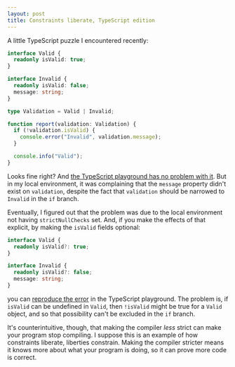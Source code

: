 ```yaml
---
layout: post
title: Constraints liberate, TypeScript edition
---
```


A little TypeScript puzzle I encountered recently:

```typescript
interface Valid {
  readonly isValid: true;
}

interface Invalid {
  readonly isValid: false;
  message: string;
}

type Validation = Valid | Invalid;

function report(validation: Validation) {
  if (!validation.isValid) {
    console.error("Invalid", validation.message);
  }

  console.info("Valid");
}
```

Looks fine right? And [the TypeScript playground has no problem with
it](https://www.typescriptlang.org/play?#code/JYOwLgpgTgZghgYwgAgGpwDbACbIN4BQyyUEc2A9iBgJ7LADO6W2AXMmFAK4QDcBAXwIFQkWIhQBJEADdMOfERJlK1Oo2Y528DAz5KAthAYM4AcwjsGnUGf5CCYGgAcUm7HDDAqyALxp5XAAfZGk5Fn4CGC4QBC8fcJwACgBKdndFYlIwLigQfHomQPZOHmQBe2Fo2Pj80ETsJKMTc0tkayhbNNDZQMzlHLyCjWLkHT0AGmRm0wtyyqiYuO980mcKKDAkhs8V9MDdqhT+4BhkJIBCHdqAOhGWY8JiYgQqBgoMCBvoKA2kgCIwoF-lNrisbjNWil+MQHC83h8vqAYBQAe5-tDBEA).
But in my local environment, it was complaining that the `message` property
didn't exist on `validation`, despite the fact that `validation` should be
narrowed to `Invalid` in the `if` branch. <!-- more --> 

Eventually, I figured out that the problem was due to the local environment not
having `strictNullChecks` set. And, if you make the effects of that explicit, by making the `isValid` fields optional:

```typescript
interface Valid {
  readonly isValid?: true;
}

interface Invalid {
  readonly isValid?: false;
  message: string;
}
```

you can [reproduce the
error](https://www.typescriptlang.org/play?#code/JYOwLgpgTgZghgYwgAgGpwDbACbIN4BQyyUEc2A9iBgJ7LADO6W2A-AFzJhQCuEA3AQC+BAqEixEKAJIgAbphz4iJMpWp1GzHB2TwMDASoC2EBgzgBzCJwbdQlwSIJgaABxTbscMMCrIAXjRFXAAfZFkFFkECGB4QBF9-KJwACgBKTi9lYlIwHigQfHomEM5uPmQhJ1E4hKSi0BTsVNNzKxtkOygHTIj5EJzVfMLirTK9TEMAGmQ2i2sqmtj4xL8i0jcKKDBU5p91rJCDqnSh4BhkVIBCfYaAOnGWM8JiYgQqBgoMCHvoKG2qQARJEQkDZnd1vd5h10oJiM53p9vr9QDAKMCvEC4cIgA)
in the TypeScript playground. The problem is, if `isValid` can be undefined in
`Valid`, then `!isValid` might be true for a `Valid` object, and so that
possibility can't be excluded in the `if` branch.

It's counterintuitive, though, that making the compiler *less* strict can make
your program stop compiling. I suppose this is an example of how constraints
liberate, liberties constrain. Making the compiler stricter means it knows more
about what your program is doing, so it can prove more code is correct.